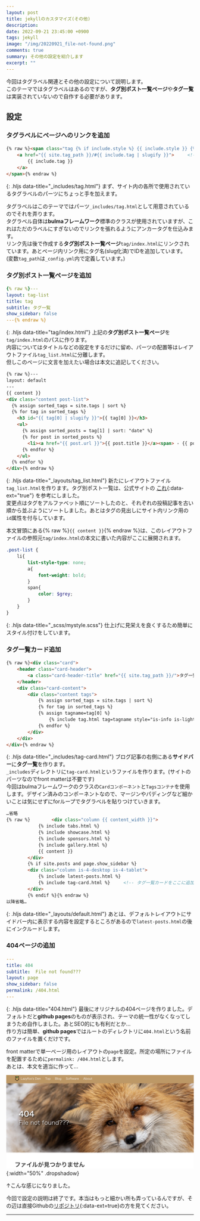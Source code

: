 ```yaml
---
layout: post
title: jekyllのカスタマイズ(その他)
description: 
date: 2022-09-21 23:45:00 +0900
tags: jekyll
image: "/img/20220921_file-not-found.png"
comments: true
summary: その他の設定を紹介します
excerpt: ""
---
```

今回はタグラベル関連とその他の設定について説明します。  
このテーマではタグラベルはあるのですが、**タグ別ポスト一覧ページ**や**タグ一覧**は実装されていないので自作する必要があります。
## 設定
### タグラベルにページへのリンクを追加
```html
{% raw %}<span class="tag {% if include.style %} {{ include.style }} {% else %} is-primary {% endif %}">
    <a href="{{ site.tag_path }}/#{{ include.tag | slugify }}">     <!-- このアンカータグを追加 -->
        {{ include.tag }}
    </a>
</span>{% endraw %}
```
{: .hljs data-title="_includes/tag.html"}
まず、サイト内の各所で使用されているタグラベルのパーツにちょっと手を加えます。  

タグラベルはこのテーマではパーツ`_includes/tag.html`として用意されているのでそれを弄ります。  
タグラベル自体は**bulmaフレームワーク**標準のクラスが使用されていますが、これはただのラベルにすぎないのでリンクを張れるようにアンカータグを仕込みます。  
リンク先は後で作成する**タグ別ポスト一覧ページ**`tag/index.html`にリンクされています。あとページ内リンク用にタグ名(slug化済)でIDを追加しています。  
(変数`tag_path`は`_config.yml`内で定義しています。)
### タグ別ポスト一覧ページを追加
```yml
{% raw %}---
layout: tag-list
title: tag
subtitle: タグ一覧
show_sidebar: false
---{% endraw %}
```
{: .hljs data-title="tag/index.html"}
上記の**タグ別ポスト一覧ページ**を`tag/index.html`のパスに作ります。  
内容についてはタイトルなどの設定をするだけに留め、パーツの配置等はレイアウトファイル`tag_list.html`に分離します。  
但しこのページに文言を加えたい場合は本文に追記してください。

```html
{% raw %}---
layout: default
---
{{ content }}
<div class="content post-list">
  {% assign sorted_tags = site.tags | sort %}
  {% for tag in sorted_tags %}
    <h3 id="{{ tag[0] | slugify }}">{{ tag[0] }}</h3>
    <ul>
      {% assign sorted_posts = tag[1] | sort: "date" %}
      {% for post in sorted_posts %}
        <li><a href="{{ post.url }}">{{ post.title }}</a><span> - {{ post.date | date_to_xmlschema | date: "%Y/%m/%d" }}</span></li>
      {% endfor %}
    </ul>
  {% endfor %}
</div>{% endraw %}
```
{: .hljs data-title="_layouts/tag_list.html"}
新たにレイアウトファイル`tag_list.html`を作ります。タグ別ポスト一覧は、公式サイトの
[これ](http://jekyllrb-ja.github.io/docs/posts/#%E3%82%BF%E3%82%B0){:data-ext="true"}
を参考にしました。  
変更点はタグをアルファベット順にソートしたのと、それぞれの投稿記事を古い順から並ぶようにソートしました。あとはタグの見出しにサイト内リンク用の`id`属性を付与しています。

本文冒頭にある{% raw %}`{{ content }}`{% endraw %}は、このレイアウトファイルの参照元`tag/index.html`の本文に書いた内容がここに展開されます。
```scss
.post-list {
    li{
        list-style-type: none;
        a{
            font-weight: bold;
        }
        span{
            color: $grey;
        }
    }
}
```
{: .hljs data-title="_scss/mystyle.scss"}
仕上げに見栄えを良くするため簡単にスタイル付けをしています。

### タグ一覧カード追加
```html
{% raw %}<div class="card">
    <header class="card-header">
        <a class="card-header-title" href="{{ site.tag_path }}/">タグ一覧</a>
    </header>
    <div class="card-content">
        <div class="content tags">
            {% assign sorted_tags = site.tags | sort %}
            {% for tag in sorted_tags %}
            {% assign tagname=tag[0] %}
                {% include tag.html tag=tagname style="is-info is-light is-medium"%}
            {% endfor %}
        </div>
    </div>
</div>{% endraw %}
```
{: .hljs data-title="_includes/tag-card.html"}
ブログ記事の右側にある**サイドバー**に**タグ一覧**を作ります。  
`_includes`ディレクトリに`tag-card.html`というファイルを作ります。(サイトのパーツなのでfront matterは不要です)  
今回はbulmaフレームワークのクラスの`Cardコンポーネント`と`Tagsコンテナ`を使用します。デザイン済みのコンポーネントなので、マージンやパディングなど細かいことは気にせずにforループでタグラベルを貼りつけていきます。

```html
…省略
{% raw %}        <div class="column {{ content_width }}">
            {% include tabs.html %}
            {% include showcase.html %}
            {% include sponsors.html %}
            {% include gallery.html %}
            {{ content }}
        </div>
        {% if site.posts and page.show_sidebar %}
        <div class="column is-4-desktop is-4-tablet">
            {% include latest-posts.html %}
            {% include tag-card.html %}     <!-- タグ一覧カードをここに追加 -->
        </div>
        {% endif %}{% endraw %}
以降省略…
```
{: .hljs data-title="_layouts/default.html"}
あとは、デフォルトレイアウトにサイドバー内に表示する内容を設定するところがあるので`latest-posts.html`の後にインクルードします。

### 404ページの追加
```yml
---
title: 404
subtitle:  File not found???
layout: page
show_sidebar: false
permalink: /404.html
---
```
{: .hljs data-title="404.html"}
最後にオリジナルの404ページを作りました。デフォルトだと**github pages**のものが表示され、テーマの統一性がなくなってしまうため自作しました。あとSEO的にも有利だとか…  
作り方は簡単、**github pages**ではルートのディレクトリに`404.html`という名前のファイルを置くだけです。

front matterで単一ページ用のレイアウトの`page`を設定。所定の場所にファイルを配置するために`permalink: /404.html`とします。  
あとは、本文を適当に作って…

![NotfoundPage](/img/20220921_file-not-found.png "404ページ"){:width="50%" .dropshadow}

↑こんな感じになりました。

今回で設定の説明は終了です。本当はもっと細かい所も弄っているんですが、その辺は直接Githubの[リポジトリ](https://github.com/lazyfox1974/lazyfox1974.github.io){:data-ext=true}の方を見てください。

***
